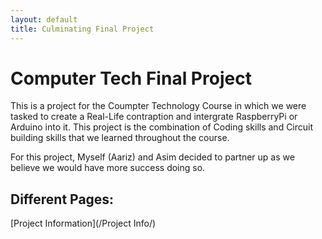 ```yaml
---
layout: default
title: Culminating Final Project
---
```


# Computer Tech Final Project

This is a project for the Coumpter Technology Course in which we were tasked to create a Real-Life contraption and intergrate RaspberryPi or Arduino into it. This project is the combination of Coding skills and Circuit building skills that we learned throughout the course.

For this project, Myself (Aariz) and Asim decided to partner up as we believe we would have more success doing so.

## Different Pages:
[Project Information](/Project Info/)
